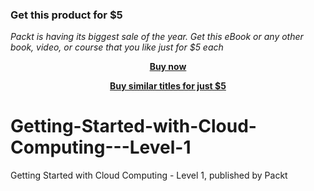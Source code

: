 
### Get this product for $5

<i>Packt is having its biggest sale of the year. Get this eBook or any other book, video, or course that you like just for $5 each</i>


<b><p align='center'>[Buy now](https://packt.link/9781839217265)</p></b>


<b><p align='center'>[Buy similar titles for just $5](https://subscription.packtpub.com/search)</p></b>


# Getting-Started-with-Cloud-Computing---Level-1
Getting Started with Cloud Computing - Level 1, published by Packt
